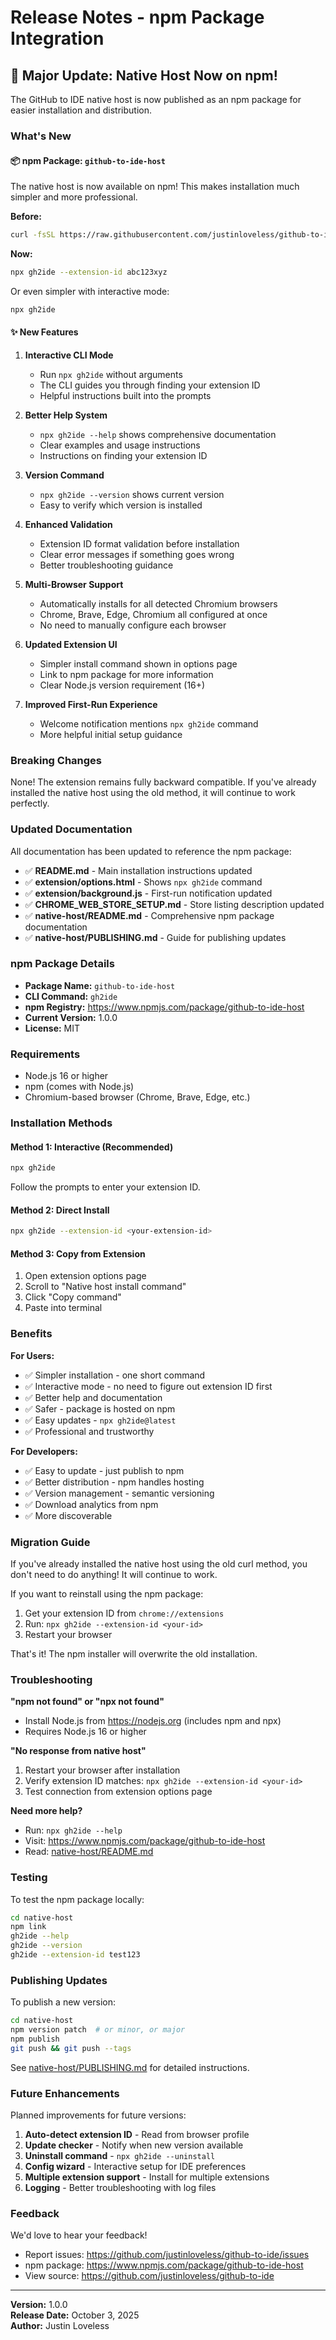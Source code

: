 # Release Notes - npm Package Integration

## 🎉 Major Update: Native Host Now on npm!

The GitHub to IDE native host is now published as an npm package for easier installation and distribution.

### What's New

#### 📦 npm Package: `github-to-ide-host`

The native host is now available on npm! This makes installation much simpler and more professional.

**Before:**
```bash
curl -fsSL https://raw.githubusercontent.com/justinloveless/github-to-ide/refs/heads/main/scripts/install-native-host-standalone.sh | bash -s -- --extension-id abc123xyz
```

**Now:**
```bash
npx gh2ide --extension-id abc123xyz
```

Or even simpler with interactive mode:
```bash
npx gh2ide
```

#### ✨ New Features

1. **Interactive CLI Mode**
   - Run `npx gh2ide` without arguments
   - The CLI guides you through finding your extension ID
   - Helpful instructions built into the prompts

2. **Better Help System**
   - `npx gh2ide --help` shows comprehensive documentation
   - Clear examples and usage instructions
   - Instructions on finding your extension ID

3. **Version Command**
   - `npx gh2ide --version` shows current version
   - Easy to verify which version is installed

4. **Enhanced Validation**
   - Extension ID format validation before installation
   - Clear error messages if something goes wrong
   - Better troubleshooting guidance

5. **Multi-Browser Support**
   - Automatically installs for all detected Chromium browsers
   - Chrome, Brave, Edge, Chromium all configured at once
   - No need to manually configure each browser

6. **Updated Extension UI**
   - Simpler install command shown in options page
   - Link to npm package for more information
   - Clear Node.js version requirement (16+)

7. **Improved First-Run Experience**
   - Welcome notification mentions `npx gh2ide` command
   - More helpful initial setup guidance

### Breaking Changes

None! The extension remains fully backward compatible. If you've already installed the native host using the old method, it will continue to work perfectly.

### Updated Documentation

All documentation has been updated to reference the npm package:

- ✅ **README.md** - Main installation instructions updated
- ✅ **extension/options.html** - Shows `npx gh2ide` command
- ✅ **extension/background.js** - First-run notification updated
- ✅ **CHROME_WEB_STORE_SETUP.md** - Store listing description updated
- ✅ **native-host/README.md** - Comprehensive npm package documentation
- ✅ **native-host/PUBLISHING.md** - Guide for publishing updates

### npm Package Details

- **Package Name:** `github-to-ide-host`
- **CLI Command:** `gh2ide`
- **npm Registry:** https://www.npmjs.com/package/github-to-ide-host
- **Current Version:** 1.0.0
- **License:** MIT

### Requirements

- Node.js 16 or higher
- npm (comes with Node.js)
- Chromium-based browser (Chrome, Brave, Edge, etc.)

### Installation Methods

#### Method 1: Interactive (Recommended)
```bash
npx gh2ide
```
Follow the prompts to enter your extension ID.

#### Method 2: Direct Install
```bash
npx gh2ide --extension-id <your-extension-id>
```

#### Method 3: Copy from Extension
1. Open extension options page
2. Scroll to "Native host install command"
3. Click "Copy command"
4. Paste into terminal

### Benefits

**For Users:**
- ✅ Simpler installation - one short command
- ✅ Interactive mode - no need to figure out extension ID first
- ✅ Better help and documentation
- ✅ Safer - package is hosted on npm
- ✅ Easy updates - `npx gh2ide@latest`
- ✅ Professional and trustworthy

**For Developers:**
- ✅ Easy to update - just publish to npm
- ✅ Better distribution - npm handles hosting
- ✅ Version management - semantic versioning
- ✅ Download analytics from npm
- ✅ More discoverable

### Migration Guide

If you've already installed the native host using the old curl method, you don't need to do anything! It will continue to work.

If you want to reinstall using the npm package:

1. Get your extension ID from `chrome://extensions`
2. Run: `npx gh2ide --extension-id <your-id>`
3. Restart your browser

That's it! The npm installer will overwrite the old installation.

### Troubleshooting

**"npm not found" or "npx not found"**
- Install Node.js from https://nodejs.org (includes npm and npx)
- Requires Node.js 16 or higher

**"No response from native host"**
1. Restart your browser after installation
2. Verify extension ID matches: `npx gh2ide --extension-id <your-id>`
3. Test connection from extension options page

**Need more help?**
- Run: `npx gh2ide --help`
- Visit: https://www.npmjs.com/package/github-to-ide-host
- Read: [native-host/README.md](native-host/README.md#troubleshooting)

### Testing

To test the npm package locally:

```bash
cd native-host
npm link
gh2ide --help
gh2ide --version
gh2ide --extension-id test123
```

### Publishing Updates

To publish a new version:

```bash
cd native-host
npm version patch  # or minor, or major
npm publish
git push && git push --tags
```

See [native-host/PUBLISHING.md](native-host/PUBLISHING.md) for detailed instructions.

### Future Enhancements

Planned improvements for future versions:

1. **Auto-detect extension ID** - Read from browser profile
2. **Update checker** - Notify when new version available
3. **Uninstall command** - `npx gh2ide --uninstall`
4. **Config wizard** - Interactive setup for IDE preferences
5. **Multiple extension support** - Install for multiple extensions
6. **Logging** - Better troubleshooting with log files

### Feedback

We'd love to hear your feedback!

- Report issues: https://github.com/justinloveless/github-to-ide/issues
- npm package: https://www.npmjs.com/package/github-to-ide-host
- View source: https://github.com/justinloveless/github-to-ide

---

**Version:** 1.0.0  
**Release Date:** October 3, 2025  
**Author:** Justin Loveless

